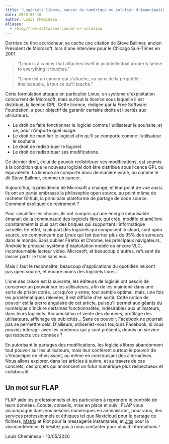 ```yaml
---
title: "Logiciels libres, cancer du numérique ou solution d'émancipation ?"
date: 2020-05-10
author: Louis Chemineau
aliases:
  - /blog/free-softwares-cancer-or-solution
---
```


Derrière ce titre accrocheur, se cache une citation de Steve Ballmer, ancien Président de Microsoft, lors d'une interview pour le Chicago Sun-Times en 2001.

> "Linux is a cancer that attaches itself in an intellectual property sense to everything it touches."

> "Linux est un cancer qui s'attache, au sens de la propriété intellectuelle, à tout ce qu'il touche."

Cette formulation attaque en particulier Linux, un système d'exploitation concurrent de Microsoft, mais surtout la licence sous laquelle il est distribué, la licence GPL. Cette licence, rédigée par la Free Software Foundation, a pour objectif de garantir certains droits et libertés aux utilisateurs.

- Le droit de faire fonctionner le logiciel comme l'utilisateur le souhaite, et ce, pour n'importe quel usage.
- Le droit de modifier le logiciel afin qu'il se comporte comme l'utilisateur le souhaite.
- Le droit de redistribuer le logiciel.
- Le droit de redistribuer ses modifications.

Ce dernier droit, celui de pouvoir redistribuer ses modifications, est soumis à la condition que le nouveau logiciel doit être distribué sous licence GPL ou équivalente. La licence se comporte donc de manière virale, ou comme le dit Steve Ballmer, comme un cancer.

Aujourd’hui, la présidence de Microsoft a changé, et leur point de vue aussi. Ils ont en partie embrassé la philosophie open source, au point même de racheter Github, la principale plateforme de partage de code source. Comment expliquer ce revirement ?

Pour simplifier les choses, ils ont compris qu'une énergie inépuisable émanait de la communauté des logiciels libres, qui crée, modifie et améliore constamment la plus part des briques qui supportent l'informatique actuelle. En effet, la plupart des logiciels qui composent le cloud, sont open source, en commençant par Linux qui fait tourner plus de 95% des serveurs dans le monde. Sans oublier Firefox et Chrome, les principaux navigateurs, Android le principal système d'exploitation mobile ou encore VLC, incontournable lecteur vidéo. Microsoft, et beaucoup d'autres, refusent de laisser partir le train sans eux.

Mais il faut le reconnaître, beaucoup d'applications du quotidien ne sont pas open source, et encore moins des logiciels libres.

L'une des raison est la suivante, les éditeurs de logiciel ont besoin de conserver un pouvoir sur les utilisateurs, afin de les maintenir dans une sorte de prison dorée. Lorsqu'on y entre, tout semble optimal, mais, une fois les problématiques relevées, il est difficile d'en sortir. Cette notion de pouvoir est la pierre angulaire de cet article, puisqu'il permet aux géants du numérique d'inclure certaines fonctionnalités, indésirables aux utilisateurs, dans leurs logiciels. Accumulation et vente des données, profilage des utilisateurs, affichage de publicités... Sans ce pouvoir, Facebook ne pourrait pas se permettre cela. D'ailleurs, utiliseriez-vous toujours Facebook, si vous pouviez interagir avec les contenus qui y sont présents, depuis un service qui respecte vos données ?

En autorisant le partages des modifications, les logiciels libres abandonnent tout pouvoir sur les utilisateurs, mais leur confèrent surtout le pouvoir de s'émanciper en choisissant, ou même en construisant des alternatives. Nous allons explorer, dans les articles à suivre, et au travers de cas concrets, ces projets qui annoncent un futur numérique plus respectueux et collaboratif.

## Un mot sur FLAP

FLAP aide les professionnels et les particuliers à reprendre le contrôle de leurs données.
Écoute, conseils, mise en place et suivi, FLAP vous accompagne dans vos besoins numériques en administrant, pour vous, des services professionnels et éthiques tel que [Nextcloud](https://nextcloud.com) pour le partage de fichiers, [Matrix](https://matrix.org) et Riot pour la messagerie instantanée, et [Jitsi](https://jitsi.org) pour la visioconférence.
N'hésitez pas à nous contacter pour plus d'informations !

Louis Chemineau - 10/05/2020
